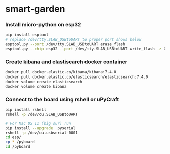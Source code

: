# smart-garden

### Install micro-python on esp32
```bash
pip install esptool
# replace /dev/tty.SLAB_USBtoUART to proper port shows below
esptool.py --port /dev/tty.SLAB_USBtoUART erase_flash
esptool.py --chip esp32 --port /dev/tty.SLAB_USBtoUART write_flash -z 0x1000 esp32-20190930-v1.11-361-g4ba0aff47.bin
``` 


### Create kibana and elastisearch docker container
```bash
docker pull docker.elastic.co/kibana/kibana:7.4.0
docker pull docker.elastic.co/elasticsearch/elasticsearch:7.4.0
docker volume create elasticsearch
docker volume create kibana
```

### Connect to the board using rshell or uPyCraft
```bash
pip install rshell
rshell -p /dev/cu.SLAB_USBtoUART

# For Mac OS 11 (big sur) run
pip install --upgrade  pyserial
rshell -p /dev/cu.usbserial-0001
cd esp/
cp * /pyboard
cd /pyboard
```
